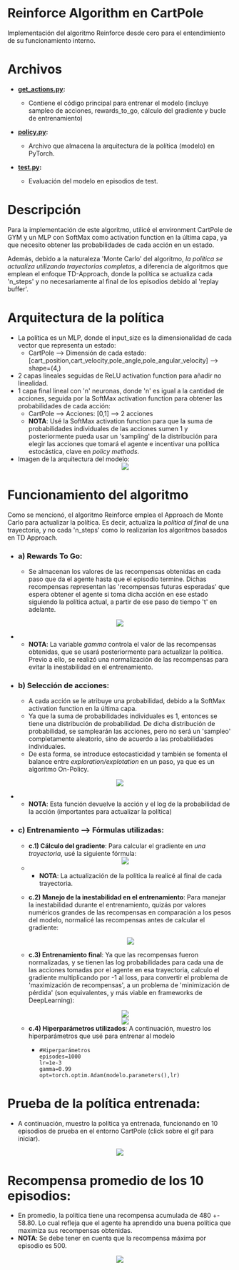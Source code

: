 # Reinforce Algorithm en CartPole
Implementación del algoritmo Reinforce desde cero para el entendimiento de su funcionamiento interno.

# Archivos
- **[get_actions.py](./get_actions.py):**
  - Contiene el código principal para entrenar el modelo (incluye sampleo de acciones, rewards_to_go, cálculo del gradiente y bucle de entrenamiento)

- **[policy.py](./policy_py):**
  - Archivo que almacena la arquitectura de la política (modelo) en PyTorch.

- **[test.py](./test_py):**
  - Evaluación del modelo en episodios de test.

# Descripción
Para la implementación de este algoritmo, utilicé el environment CartPole de GYM y un MLP con SoftMax como activation function en la última capa, ya que necesito obtener las probabilidades de cada acción en un estado.

Además, debido a la naturaleza 'Monte Carlo' del algoritmo, *la política se actualiza utilizando trayectorias completas*, a diferencia de algoritmos que emplean el enfoque TD-Approach, donde la política se actualiza cada 'n_steps' y no necesariamente al final de los episodios debido al 'replay buffer'.  

# Arquitectura de la política 
- La política es un MLP, donde el input_size es la dimensionalidad de cada vector que representa un estado:
  - CartPole --> Dimensión de cada estado: [cart_position,cart_velocity,pole_angle,pole_angular_velocity] --> shape=(4,)
- 2 capas lineales seguidas de ReLU activation function para añadir no linealidad.
- 1 capa final lineal con 'n' neuronas, donde 'n' es igual a la cantidad de acciones, seguida por la SoftMax activation function para obtener las probabilidades de cada acción:
  - CartPole --> Acciones: [0,1] --> 2 acciones
  - **NOTA**: Usé la SoftMax activation function para que la suma de probabilidades individuales de las acciones sumen 1 y posteriormente pueda usar un 'sampling' de la distribución para elegir las acciones que tomará el agente e incentivar una política estocástica, clave en *policy methods*.
- Imagen de la arquitectura del modelo:
  <div align="center">
  <img src="https://github.com/DianaMLlamocaZ/REINFORCEMENT_LEARNING/blob/main/POLICY-GRADIENT/REINFORCE-ALGORITHM/RL%20-%20CARTPOLE/IMAGENES/ArquitecturaModelo.JPG">
  </div>
# Funcionamiento del algoritmo
Como se mencionó, el algoritmo Reinforce emplea el Approach de Monte Carlo para actualizar la política. Es decir, actualiza la *política al final* de una trayectoria, y no cada 'n_steps' como lo realizarían los algoritmos basados en TD Approach.

- ### **a) Rewards To Go**:
  - Se almacenan los valores de las recompensas obtenidas en cada paso que da el agente hasta que el episodio termine.
Dichas recompensas representan las 'recompensas futuras esperadas' que espera obtener el agente si toma dicha acción en ese estado siguiendo la política actual, a partir de ese paso de tiempo 't' en adelante. 
<div align="center">
<img src="https://github.com/DianaMLlamocaZ/REINFORCEMENT_LEARNING/blob/main/POLICY-GRADIENT/REINFORCE-ALGORITHM/RL%20-%20CARTPOLE/IMAGENES/RewardsToGo.JPG">
</div>

- - **NOTA**: La variable *gamma* controla el valor de las recompensas obtenidas, que se usará posteriormente para actualizar la política. Previo a ello, se realizó una normalización de las recompensas para evitar la inestabilidad en el entrenamiento.

- ### **b) Selección de acciones**:
  - A cada acción se le atribuye una probabilidad, debido a la SoftMax activation function en la última capa.
  - Ya que la suma de probabilidades individuales es 1, entonces se tiene una distribución de probabilidad.
De dicha distribución de probabilidad, se samplearán las acciones, pero no será un 'sampleo' completamente aleatorio, sino de acuerdo a las probabilidades individuales.
  - De esta forma, se introduce estocasticidad y también se fomenta el balance entre *exploration/explotation* en un paso, ya que es un algoritmo On-Policy.
<div align="center">
<img src="https://github.com/DianaMLlamocaZ/REINFORCEMENT_LEARNING/blob/main/POLICY-GRADIENT/REINFORCE-ALGORITHM/RL%20-%20CARTPOLE/IMAGENES/Actions_LogActions.JPG">
</div>

-  - **NOTA**: Esta función devuelve la acción y el log de la probabilidad de la acción (importantes para actualizar la política)
 
- ### **c) Entrenamiento --> Fórmulas utilizadas**:
  - **c.1) Cálculo del gradiente**: Para calcular el gradiente en *una trayectoria*, usé la siguiente fórmula:
  
  <div align="center">
  <img src="https://github.com/DianaMLlamocaZ/REINFORCEMENT_LEARNING/blob/main/POLICY-GRADIENT/REINFORCE-ALGORITHM/RL%20-%20CARTPOLE/IMAGENES/GradientUpdate.JPG">
  </div>
  
  - - **NOTA**: La actualización de la política la realicé al final de cada trayectoria.
   
  - **c.2) Manejo de la inestabilidad en el entrenamiento**: Para manejar la inestabilidad durante el entrenamiento, quizás por valores numéricos grandes de las recompensas en comparación a los pesos del modelo, normalicé las recompensas antes de calcular el gradiente:
    <div align="center">
    <img src="https://github.com/DianaMLlamocaZ/REINFORCEMENT_LEARNING/blob/main/POLICY-GRADIENT/REINFORCE-ALGORITHM/RL%20-%20CARTPOLE/IMAGENES/Inestiblidad_Manejo.JPG">
    </div>

  - **c.3) Entrenamiento final**: Ya que las recompensas fueron normalizadas, y se tienen las log probabilidades para cada una de las acciones tomadas por el agente en esa trayectoria, calculo el gradiente multiplicando por -1 al loss, para convertir el problema de 'maximización de recompensas', a un problema de 'minimización de pérdida' (son equivalentes, y más viable en frameworks de DeepLearning):
    
  <div align="center">
  <img src="https://github.com/DianaMLlamocaZ/REINFORCEMENT_LEARNING/blob/main/POLICY-GRADIENT/REINFORCE-ALGORITHM/RL%20-%20CARTPOLE/IMAGENES/GradientDescent.JPG">
  </div>
  <div align="center">
  <img src="https://github.com/DianaMLlamocaZ/REINFORCEMENT_LEARNING/blob/main/POLICY-GRADIENT/REINFORCE-ALGORITHM/RL%20-%20CARTPOLE/IMAGENES/LossFinal.JPG">
  </div>

  - **c.4) Hiperparámetros utilizados**: A continuación, muestro los hiperparámetros que usé para entrenar al modelo
    - ```
      #Hiperparámetros
      episodes=1000
      lr=1e-3
      gamma=0.99
      opt=torch.optim.Adam(modelo.parameters(),lr)
      ```

# Prueba de la política entrenada:
- A continuación, muestro la política ya entrenada, funcionando en 10 episodios de prueba en el entorno CartPole (click sobre el gif para iniciar).
<div align="center">
<img src="https://github.com/DianaMLlamocaZ/REINFORCEMENT_LEARNING/blob/main/POLICY-GRADIENT/REINFORCE-ALGORITHM/RL%20-%20CARTPOLE/IMAGENES/cartpole_result.gif">
</div>

# Recompensa promedio de los 10 episodios:
- En promedio, la política tiene una recompensa acumulada de  480 +- 58.80. Lo cual refleja que el agente ha aprendido una buena política que maximiza sus recompensas obtenidas.
- **NOTA**: Se debe tener en cuenta que la recompensa máxima por episodio es 500. 
<div align="center">
<img src="https://github.com/DianaMLlamocaZ/REINFORCEMENT_LEARNING/blob/main/POLICY-GRADIENT/REINFORCE-ALGORITHM/RL%20-%20CARTPOLE/IMAGENES/RewardsTotal.JPG">
</div>

